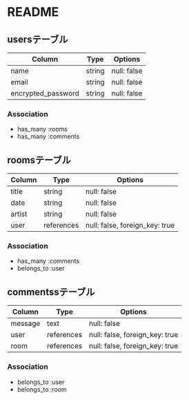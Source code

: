# README

## usersテーブル

| Column | Type       | Options                        |
| ------ | ---------- | ------------------------------ |
| name   | string     | null: false                    |
| email  | string     | null: false                    |
| encrypted_password | string | null: false            |

### Association
- has_many :rooms
- has_many :comments

## roomsテーブル

| Column | Type       | Options                        |
| ------ | ---------- | ------------------------------ |
| title  | string     | null: false                    |
| date   | string     | null: false                    |
| artist | string     | null: false                    |
| user   | references | null: false, foreign_key: true |

### Association
- has_many :comments
- belongs_to :user

## commentssテーブル

| Column | Type       | Options                        |
| ------ | ---------- | ------------------------------ |
| message | text       | null: false
| user   | references | null: false, foreign_key: true |
| room   | references | null: false, foreign_key: true |

### Association
- belongs_to :user
- belongs_to :room